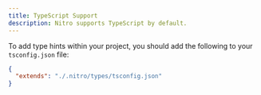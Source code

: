 ```yaml
---
title: TypeScript Support
description: Nitro supports TypeScript by default.
---
```


To add type hints within your project, you should add the following to your `tsconfig.json` file:

```json
{
  "extends": "./.nitro/types/tsconfig.json"
}
```
